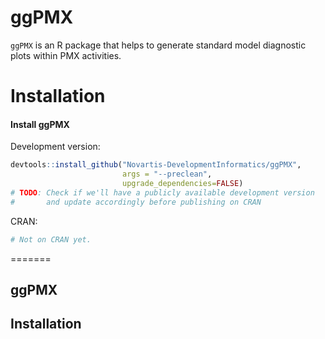 
# ggPMX #

`ggPMX` is an R package that helps to generate standard model diagnostic plots within PMX activities. 

# Installation 


#### Install ggPMX

Development version:
```R
devtools::install_github("Novartis-DevelopmentInformatics/ggPMX", 
                         args = "--preclean", 
                         upgrade_dependencies=FALSE)
# TODO: Check if we'll have a publicly available development version
#       and update accordingly before publishing on CRAN
```

CRAN:
```R
# Not on CRAN yet.
```
=======
## ggPMX


## Installation

